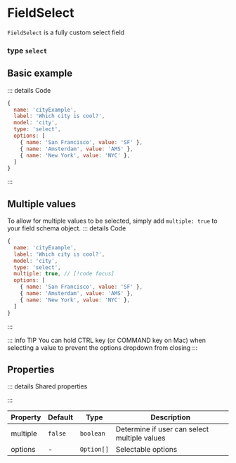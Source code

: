 # FieldSelect
`FieldSelect` is a fully custom select field

### type `select`

## Basic example
::: details Code
```javascript
{
  name: 'cityExample',
  label: 'Which city is cool?', 
  model: 'city', 
  type: 'select', 
  options: [
    { name: 'San Francisco', value: 'SF' },
    { name: 'Amsterdam', value: 'AMS' },
    { name: 'New York', value: 'NYC' },
  ]
}
```
:::
<script setup>
import FieldSelectExample from '/components/examples/fieldsFieldSelectExample.vue'
</script>

<FieldSelectExample />

## Multiple values
To allow for multiple values to be selected, simply add `multiple: true` to your field schema object.
::: details Code
```javascript
{
  name: 'cityExample',
  label: 'Which city is cool?', 
  model: 'city', 
  type: 'select',
  multiple: true, // [!code focus]
  options: [
    { name: 'San Francisco', value: 'SF' },
    { name: 'Amsterdam', value: 'AMS' },
    { name: 'New York', value: 'NYC' },
  ]
}
```
:::
<FieldSelectExample multiple />

::: info TIP 
You can hold CTRL key (or COMMAND key on Mac) when selecting a value to prevent the options dropdown from closing
:::

## Properties
::: details Shared properties
<!--@include: @/parts/shared-field-properties.md-->
:::

| Property | Default | Type       | Description                                  |
|----------|---------|------------|----------------------------------------------|
| multiple | `false`   | `boolean`  | Determine if user can select multiple values |
| options  | -       | `Option[]` | Selectable options                           |
